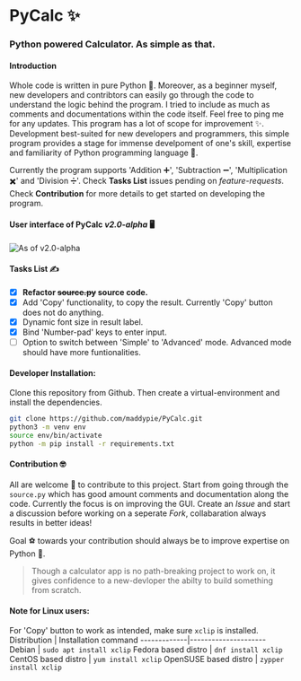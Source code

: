 # PyCalc :sparkles:
### Python powered Calculator. As simple as that.
#### Introduction
Whole code is written in pure Python :snake:. Moreover, as a beginner myself, new developers and contribtors can easily go through the code to understand the logic behind the program. I tried to include as much as comments and documentations within the code itself. Feel free to ping me for any updates. This program has a lot of scope for improvement :sparkles:. Development best-suited for new developers and programmers, this simple program provides a stage for immense develpoment of one's skill, expertise and familiarity of Python programming language :snake:.

Currently the program supports 'Addition :heavy_plus_sign:', 'Subtraction :heavy_minus_sign:', 'Multiplication :heavy_multiplication_x:' and 'Division :heavy_division_sign:'. Check **Tasks List** issues pending on *feature-requests*. Check **Contribution** for more details to get started on developing the program.

#### User interface of PyCalc *v2.0-alpha* :desktop_computer:

![As of v2.0-alpha](https://github.com/maddypie/PyCalc/blob/master/Pymanujan-v2.0-alpha.png)

#### Tasks List :writing_hand:
- [x] **Refactor ~~source.py~~ source code.**
- [x] Add 'Copy' functionality, to copy the result. Currently 'Copy' button does not do anything.
- [x] Dynamic font size in result label.
- [x] Bind 'Number-pad' keys to enter input.
- [ ] Option to switch between 'Simple' to 'Advanced' mode. Advanced mode should have more funtionalities.

#### Developer Installation:
Clone this repository from Github. Then create a virtual-environment and install the dependencies.
```bash
git clone https://github.com/maddypie/PyCalc.git
python3 -m venv env
source env/bin/activate
python -m pip install -r requirements.txt
```

#### Contribution :nerd_face:
All are welcome :pray: to contribute to this project. Start from going through the ```source.py``` which has good amount comments and documentation along the code. Currently the focus is on improving the GUI. Create an *Issue* and start a discussion before working on a seperate *Fork*, collabaration always results in better ideas!

Goal :soccer: towards your contribution should always be to improve expertise on Python :snake:.
> Though a calculator app is no path-breaking project to work on, it gives confidence to a new-devloper the abilty to build something from scratch.

#### Note for Linux users:
For 'Copy' button to work as intended, make sure ```xclip``` is installed.
Distribution | Installation command
-------------|---------------------
Debian | `sudo apt install xclip`
Fedora based distro | `dnf install xclip`
CentOS based distro | `yum install xclip`
OpenSUSE based distro | `zypper install xclip`
